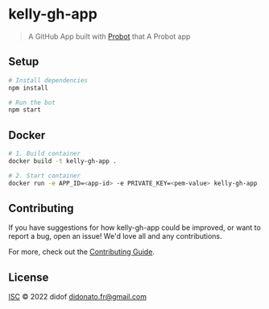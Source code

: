 # kelly-gh-app

> A GitHub App built with [Probot](https://github.com/probot/probot) that A Probot app

## Setup

```sh
# Install dependencies
npm install

# Run the bot
npm start
```

## Docker

```sh
# 1. Build container
docker build -t kelly-gh-app .

# 2. Start container
docker run -e APP_ID=<app-id> -e PRIVATE_KEY=<pem-value> kelly-gh-app
```

## Contributing

If you have suggestions for how kelly-gh-app could be improved, or want to report a bug, open an issue! We'd love all and any contributions.

For more, check out the [Contributing Guide](CONTRIBUTING.md).

## License

[ISC](LICENSE) © 2022 didof <didonato.fr@gmail.com>
